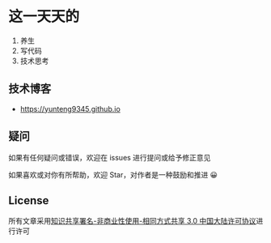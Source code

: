 # 这一天天的

1. 养生
2. 写代码
3. 技术思考
## 技术博客

- https://yunteng9345.github.io  

## 疑问

如果有任何疑问或错误，欢迎在 issues 进行提问或给予修正意见

如果喜欢或对你有所帮助，欢迎 Star，对作者是一种鼓励和推进 😀

## License

所有文章采用[知识共享署名-非商业性使用-相同方式共享 3.0 中国大陆许可协议](https://creativecommons.org/licenses/by-nc-sa/3.0/cn/)进行许可

